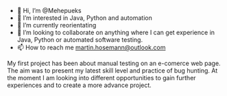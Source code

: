 - 👋 Hi, I’m @Mehepueks
- 👀 I’m interested in Java, Python and automation
- 🌱 I’m currently reorientating 
- 💞️ I’m looking to collaborate on anything where I can get experience in Java, Python or automated software testing.
- 📫 How to reach me martin.hosemann@outlook.com

My first project has been about manual testing on an e-comerce web page. The aim was to present my latest skill level and practice of bug hunting.
At the moment I am looking into different opportunities to gain further experiences and to create a more advance project.

<!---
Mehepueks/Mehepueks is a ✨ special ✨ repository because its `README.md` (this file) appears on your GitHub profile.
You can click the Preview link to take a look at your changes.
--->

